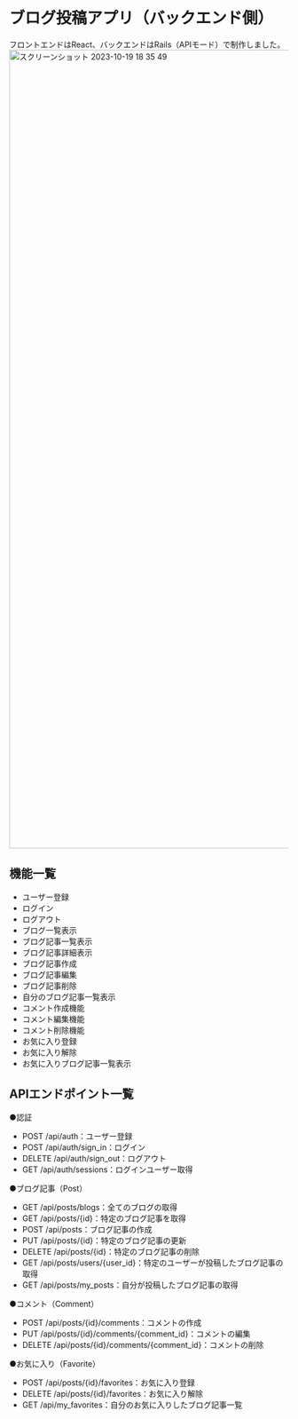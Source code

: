 # ブログ投稿アプリ（バックエンド側）
フロントエンドはReact、バックエンドはRails（APIモード）で制作しました。
<img width="1439" alt="スクリーンショット 2023-10-19 18 35 49" src="https://github.com/shomacafe/crowd_funding_app/assets/97627380/071dd452-0d2a-44b1-9e2c-f60ad520ddea">

## 機能一覧
* ユーザー登録
* ログイン
* ログアウト
* ブログ一覧表示
* ブログ記事一覧表示
* ブログ記事詳細表示
* ブログ記事作成
* ブログ記事編集
* ブログ記事削除
* 自分のブログ記事一覧表示
* コメント作成機能
* コメント編集機能
* コメント削除機能
* お気に入り登録
* お気に入り解除
* お気に入りブログ記事一覧表示

## APIエンドポイント一覧
●認証
* POST /api/auth：ユーザー登録
* POST /api/auth/sign_in：ログイン
* DELETE /api/auth/sign_out：ログアウト
* GET  /api/auth/sessions：ログインユーザー取得

●ブログ記事（Post）
* GET /api/posts/blogs：全てのブログの取得
* GET /api/posts/{id}：特定のブログ記事を取得
* POST /api/posts：ブログ記事の作成
* PUT /api/posts/{id}：特定のブログ記事の更新
* DELETE /api/posts/{id}：特定のブログ記事の削除
* GET /api/posts/users/{user_id}：特定のユーザーが投稿したブログ記事の取得
* GET /api/posts/my_posts：自分が投稿したブログ記事の取得

●コメント（Comment）
* POST /api/posts/{id}/comments：コメントの作成
* PUT /api/posts/{id}/comments/{comment_id}：コメントの編集
* DELETE /api/posts/{id}/comments/{comment_id}：コメントの削除

●お気に入り（Favorite）
* POST /api/posts/{id}/favorites：お気に入り登録
* DELETE /api/posts/{id}/favorites：お気に入り解除
* GET /api/my_favorites：自分のお気に入りしたブログ記事一覧
